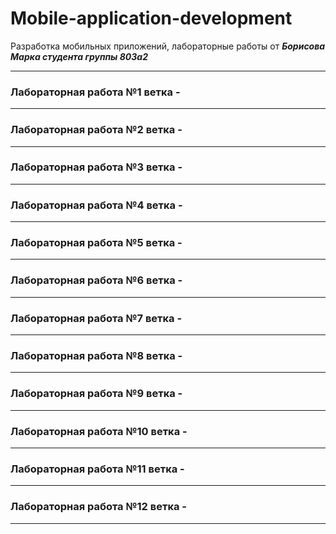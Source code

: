 # Mobile-application-development
Разработка мобильных приложений, лабораторные работы от ***Борисова Марка студента группы 803а2***

---
### Лабораторная работа №1 ветка -
---
### Лабораторная работа №2 ветка -
---
### Лабораторная работа №3 ветка -
---
### Лабораторная работа №4 ветка -
---
### Лабораторная работа №5 ветка -
---
### Лабораторная работа №6 ветка -
---
### Лабораторная работа №7 ветка -
---
### Лабораторная работа №8 ветка -
---
### Лабораторная работа №9 ветка -
---
### Лабораторная работа №10 ветка -
---
### Лабораторная работа №11 ветка -
---
### Лабораторная работа №12 ветка -
---
